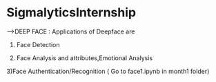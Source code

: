 # SigmalyticsInternship

-->DEEP FACE :   Applications of Deepface are 
1) Face Detection                                                                                                                

2) Face Analysis and attributes,Emotional Analysis                                                                                             

 3)Face Authentication/Recognition  ( Go to face1.ipynb in month1 folder)

